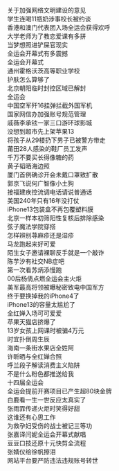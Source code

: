 关于加强网络文明建设的意见  
学生连喝11瓶奶涉事校长被约谈  
香港和澳门代表团入场全运会获得欢呼  
大学老师为了教恋爱课有多拼  
当梦想照进铲屎官现实  
全运会开幕式有多震撼  
全运会开幕式  
通州霍格沃茨高等职业学校  
护肤怎么算够了  
北京朝阳临时封控区域已解封  
全运会  
中国空军歼16挂弹拦截外国军机  
国家网信办加强账号规范管理  
戚薇李承铉一家三口游环球影城  
没想到超市先上架苹果13  
将孩子从29楼扔下男子已被警方带走  
莆田28人感染的鞋厂员工发声  
千万不要买长得像糖的药  
黄子韬晒海边照  
厦门首例确诊开会未戴口罩致扩散  
郭京飞说何广智像小土狗  
接福建疾控流调电话请说普通话  
美国240年只有16年没打仗  
iPhone13包装盒不再包覆塑料膜  
北京一样本初筛阳性复核后排除感染  
弦子魔法学院穿搭  
怎样辨别荨麻疹还是湿疹  
马龙跑起来好可爱  
陌生女子邀请裸聊反手就是一个敲诈  
陈芋汐有社交NB症吧  
第一次看苏炳添慢跑  
00后杨倩点燃全运会主火炬  
美军最高将领被曝秘密致电中国军方  
终于要换掉我的iPhone4了  
iPhone13的容量太尴尬了  
全红婵入场可可爱爱  
苹果天猫店挤爆了  
13岁女孩上网课时被骗4万元  
时宜扑倒周生辰  
海南一条街水果店全姓阿  
许昕晒与全红婵合照  
呼兰段子解读消费主义陷阱  
不是什么粉色都推送给我  
十四届全运会  
全运会提前开赛项目已产生超80块金牌  
白鹿看一生一世反应太真实了  
张雨霏传递火炬时笑得好甜  
这谁还有心思工作  
为救孕妇受伤的战士被记三等功  
张嘉译闫妮全运会开幕式献唱  
豆豆口技还原十元快剪全流程  
张婧仪给徐帆擦泪  
网站平台要严防违法违规账号转世  
